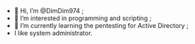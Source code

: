 - 👋 Hi, I’m @DimDim974 ;
- 👀 I’m interested in programming and scripting ;
- 🌱 I’m currently learning the pentesting for Active Directory ;
- I like system administrator.

<!---
DimDim974/DimDim974 is a ✨ special ✨ repository because its `README.md` (this file) appears on your GitHub profile.
You can click the Preview link to take a look at your changes.
--->
